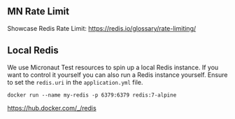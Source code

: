 ## MN Rate Limit

Showcase Redis Rate Limit: https://redis.io/glossary/rate-limiting/

## Local Redis

We use Micronaut Test resources to spin up a local Redis instance. If you want to control it yourself you can also run a
Redis instance yourself.
Ensure to set the `redis.uri` in the `application.yml` file.

`docker run --name my-redis -p 6379:6379 redis:7-alpine`

https://hub.docker.com/_/redis
